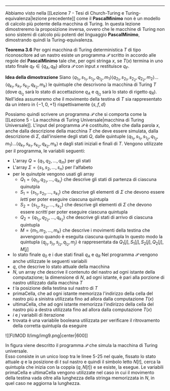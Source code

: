 *******
Abbiamo visto nella [[Lezione 7 - Tesi di Church-Turing e Turing-equivalenza|lezione precedente]] come il **PascalMinimo** non è un modello di calcolo più potente della macchina di Turing. In questa lezione dimostreremo la proposizione inversa, ovvero che le macchine di Turing non sono sistemi di calcolo più potenti del linguaggio **PascalMinimo**, dimostrando quindi la Turing-equivalenza.

**Teorema 3.6**
Per ogni macchina di Turing deterministica $T$ di tipo riconoscitore ad un nastro esiste un programma $\mathscr P$ scritto in accordo alle regole del **PascalMinimo** tale che, per ogni stringa $x$, se $T(x)$ termina in uno stato finale $q_{F}\in\{q_A,q_R\}$ allora $\mathscr P$ con input $x$ restituisce $q_F$.

**Idea della dimostrazione**
Siano $\langle q_{1_{1}},s_{1_{1}},s_{1_{2}},q_{1_{2}},m_{1}\rangle\langle q_{2_{1}},s_{2_{1}},s_{2_{2}},q_{2_{2}},m_{2}\rangle\dots\langle q_{k_{1}},s_{k_{1}},s_{k_{2}},q_{k_{2}},m_{k}\rangle$ le quintuple che descrivono la macchina di Turing $T$ (dove $q_{i_{2}}$ sarà lo stato di accettazione $q_A$ e $q_{j_{2}}$ sarà lo stato di rigetto $q_R$).
Nell'idea assumeremo che il movimento della testina di $T$ sia rappresentato da un intero in $\{-1,0,+1\}$ rispettivamente $\{s,f,d\}$

Possiamo quindi scrivere un programma $\mathscr P$ che si comporta come la [[Lezione 5 - La macchina di Turing Universale|macchina di Turing Universale]]. L'input del programma $\mathscr P$ è costituito, oltre che dalla parola $x$, anche dalla descrizione della macchina $T$ che deve essere simulata, dalla descrizione di $\Sigma$, dall'insieme degli stati $Q$, dalle quintuple $\langle q_{1_{1}},s_{1_{1}},s_{1_{2}},q_{1_{2}},m_{1}\rangle\dots\langle q_{k_{1}},s_{k_{1}},s_{k_{2}},q_{k_{2}},m_{k}\rangle$ e dagli stati iniziali e finali di $T$. 
Vengono utilizzate per il programma, le variabili seguenti: 
- L'array $Q=\{q_{1},q_{2},\dots,q_{m}\}$ per gli stati
- L'array $\Sigma=\{s_{1},s_{2},\dots,s_{n}\}$ per l'alfabeto
- per le quinutple vengono usati gli array 
	- $Q_{1}=\{q_{1_{1}},q_{2_{1}},\dots,q_{k_{1}}\}$ che descrive gli stati di partenza di ciascuna quinutpla
	- $S_{1}=\{s_{1_{1}},s_{2_{1}},\dots,s_{k_{1}}\}$ che descrive gli elementi di $\Sigma$ che devono essere *letti* per poter eseguire ciascuna quintupla
	- $S_{2}=\{s_{1_{2}},s_{2_{2}},\dots,s_{k_{2}}\}$ che descrive gli elementi di $\Sigma$ che devono essere *scritti* per poter eseguire ciascuna quintupla
	- $Q_{2}=\{q_{1_{2}},q_{2_{2}},\dots,q_{k_{2}}\}$ che descrive gli stati di arrivo di ciascuna quintupla
	- $M=\{m_{1},m_{2},\dots,m_{k}\}$ che descrive i movimenti della testina che avvengono quando è eseguita ciascuna quintupla
In questo modo la quintupla $\langle q_{j_{1}},s_{j_{1}},s_{j_{2}},q_{j_{2}},m_{j}\rangle$ è rappresentata da $Q_{1}[j],S_{1}[j],S_{2}[j],Q_{2}[j],M[j]$ 
- lo stato finale $q_0$ e i due stati finali $q_A$ e $q_R$ 
Nel programma $\mathscr P$ vengono anche utilizzate le seguenti variabili
- $q$, che descrive lo stato attuale della macchina
- $N$, un array che descrive il contenuto del nastro ad ogni istante della computazione; la dimensione di $N$, ad ogni istante, è pari alla porzione di nastro utilizzato dalla macchina $T$ 
- $t$ la posizione della testina sul nastro di $T$ 
- $\text{primaCella}$, che ad ogni istante memorizza l'indirizzo della cella del nastro più a sinistra utilizzata fino ad allora dalla computazione $T(x)$
- $\text{ultimaCella}$, che ad ogni istante memorizza l'indirizzo della cella del nastro più a destra utilizzata fino ad allora dalla computazione $T(x)$
- $i$ e $j$ variabili di iterazione
- $\text{trovata}$ è una variabile booleana utilizzata per verificare il ritrovamento della corretta quintupla da eseguire

![[FI/MOD II/img/img9.png|center|600]]

In figura viene descritto il programma $\mathscr P$ che simula la macchina di Turing universale.  
Esso consiste in un unico loop tra le linee 5-25 nel quale, fissato lo stato attuale $q$ e la posizione di $t$ sul nastro e quindi il simbolo letto $N[t]$, cerca la quintupla che inizia con la coppia $(q,N[t])$ e se esiste, la esegue. Le variabili $\text{primaCella}$ e $\text{ultimaCella}$ vengono utilizzate nel caso in cui il movimento della testina vada oltre alla lunghezza della stringa memorizzata in $N$, in quel caso ne aggiorna la lunghezza. 